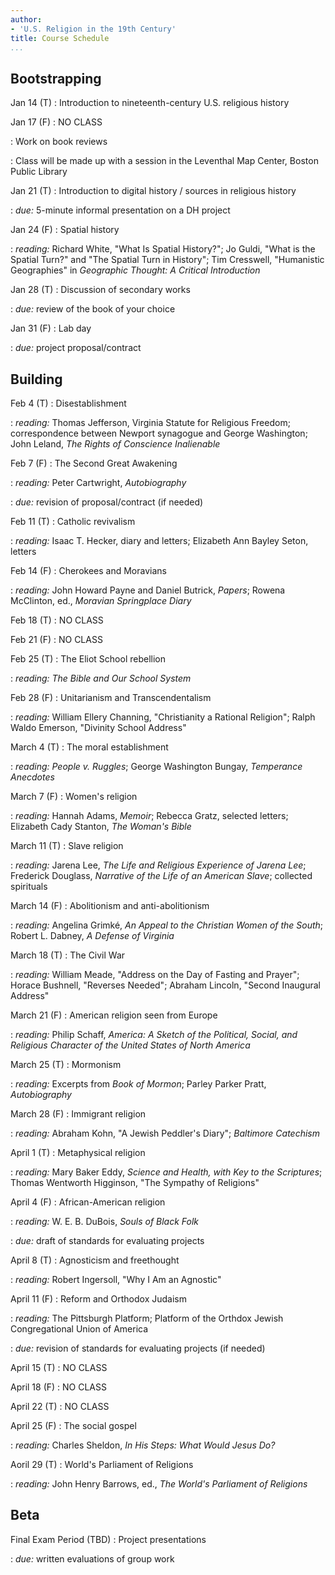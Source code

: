 ```yaml
---
author:
- 'U.S. Religion in the 19th Century'
title: Course Schedule
...
```


## Bootstrapping

Jan 14 (T)
:   Introduction to nineteenth-century U.S. religious history

Jan 17 (F)
:   NO CLASS

:   Work on book reviews

:   Class will be made up with a session in the Leventhal Map Center,
    Boston Public Library

Jan 21 (T)
:   Introduction to digital history / sources in religious history

:   *due:* 5-minute informal presentation on a DH project

Jan 24 (F)
:   Spatial history

:   *reading:* Richard White, "What Is Spatial History?"; Jo Guldi,
    "What is the Spatial Turn?" and "The Spatial Turn in History"; Tim
    Cresswell, "Humanistic Geographies" in *Geographic Thought: A
    Critical Introduction*

Jan 28 (T)
:   Discussion of secondary works

:   *due:* review of the book of your choice

Jan 31 (F)
:   Lab day

:   *due:* project proposal/contract

## Building

Feb 4 (T)
:   Disestablishment

:   *reading:* Thomas Jefferson, Virginia Statute for Religious Freedom;
    correspondence between Newport synagogue and George Washington; John
    Leland, *The Rights of Conscience Inalienable*

Feb 7 (F)
:   The Second Great Awakening

:   *reading:* Peter Cartwright, *Autobiography*

:   *due:* revision of proposal/contract (if needed)

Feb 11 (T)
:   Catholic revivalism

:   *reading:* Isaac T. Hecker, diary and letters; Elizabeth Ann Bayley
    Seton, letters

Feb 14 (F)
:   Cherokees and Moravians

:   *reading:* John Howard Payne and Daniel Butrick, *Papers*; Rowena
    McClinton, ed., *Moravian Springplace Diary*

Feb 18 (T)
:   NO CLASS

Feb 21 (F)
:   NO CLASS

Feb 25 (T)
:   The Eliot School rebellion

:   *reading:* *The Bible and Our School System*

Feb 28 (F)
:   Unitarianism and Transcendentalism

:   *reading:* William Ellery Channing, "Christianity a Rational
    Religion"; Ralph Waldo Emerson, "Divinity School Address"

March 4 (T)
:   The moral establishment

:   *reading:* *People v. Ruggles*; George Washington Bungay,
    *Temperance Anecdotes*

March 7 (F)
:   Women's religion

:   *reading:* Hannah Adams, *Memoir*; Rebecca Gratz, selected letters;
    Elizabeth Cady Stanton, *The Woman's Bible*

March 11 (T)
:   Slave religion

:   *reading:* Jarena Lee, *The Life and Religious Experience of Jarena
    Lee*; Frederick Douglass, *Narrative of the Life of an American
    Slave*; collected spirituals

March 14 (F)
:   Abolitionism and anti-abolitionism

:   *reading:* Angelina Grimké, *An Appeal to the Christian Women of the
    South*; Robert L. Dabney, *A Defense of Virginia*

March 18 (T)
:   The Civil War

:   *reading:* William Meade, "Address on the Day of Fasting and
    Prayer"; Horace Bushnell, "Reverses Needed"; Abraham Lincoln,
    "Second Inaugural Address"

March 21 (F)
:   American religion seen from Europe

:   *reading:* Philip Schaff, *America: A Sketch of the Political,
    Social, and Religious Character of the United States of North
    America*

March 25 (T)
:   Mormonism

:   *reading:* Excerpts from *Book of Mormon*; Parley Parker Pratt,
    *Autobiography*

March 28 (F)
:   Immigrant religion

:   *reading:* Abraham Kohn, "A Jewish Peddler's Diary"; *Baltimore
    Catechism*

April 1 (T)
:   Metaphysical religion

:   *reading:* Mary Baker Eddy, *Science and Health, with Key to the
    Scriptures*; Thomas Wentworth Higginson, "The Sympathy of Religions"

April 4 (F)
:   African-American religion

:   *reading:* W. E. B. DuBois, *Souls of Black Folk*

:   *due:* draft of standards for evaluating projects

April 8 (T)
:   Agnosticism and freethought

:   *reading:* Robert Ingersoll, "Why I Am an Agnostic"

April 11 (F)
:   Reform and Orthodox Judaism

:   *reading:* The Pittsburgh Platform; Platform of the Orthdox Jewish
    Congregational Union of America

:   *due:* revision of standards for evaluating projects (if needed)

April 15 (T)
:   NO CLASS

April 18 (F)
:   NO CLASS

April 22 (T)
:   NO CLASS

April 25 (F)
:   The social gospel

:   *reading:* Charles Sheldon, *In His Steps: What Would Jesus Do?*

Aoril 29 (T)
:   World's Parliament of Religions

:   *reading:* John Henry Barrows, ed., *The World's Parliament of
    Religions*

## Beta

Final Exam Period (TBD)
:   Project presentations

:   *due:* written evaluations of group work
